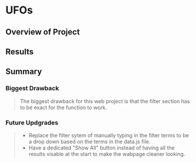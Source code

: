 # UFOs
## Overview of Project
## Results

## Summary
### Biggest Drawback
> The biggest drawback for this web project is that the filter section has to be exact for the function to work.
### Future Updgrades
> - Replace the filter sytem of manually typing in the filter terms to be a drop down based on the terms in the data.js file.
> - Have a dedicated "Show All" button instead of having all the results visable at the start to make the wabpage cleaner looking. 